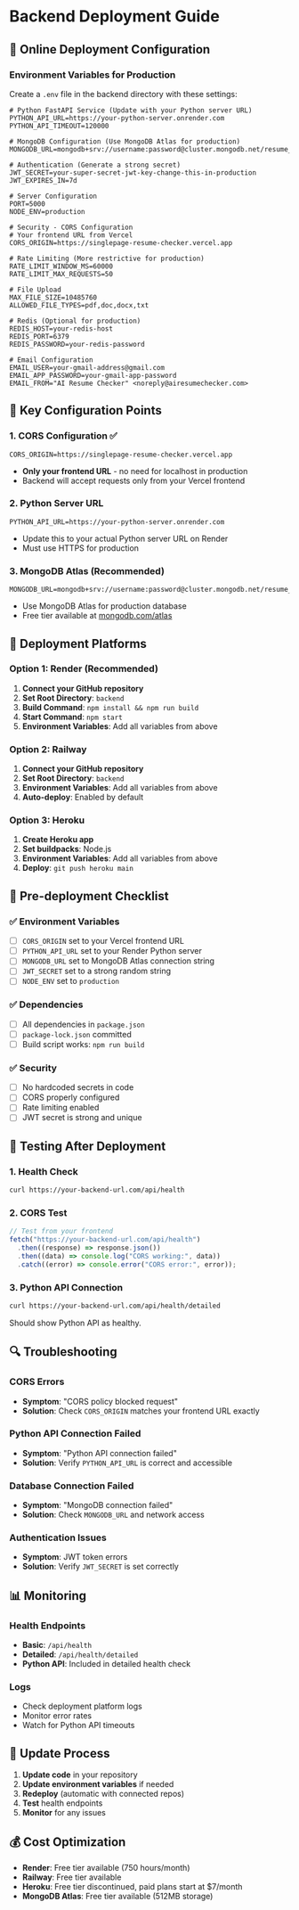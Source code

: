 # Backend Deployment Guide

## 🚀 Online Deployment Configuration

### Environment Variables for Production

Create a `.env` file in the backend directory with these settings:

```env
# Python FastAPI Service (Update with your Python server URL)
PYTHON_API_URL=https://your-python-server.onrender.com
PYTHON_API_TIMEOUT=120000

# MongoDB Configuration (Use MongoDB Atlas for production)
MONGODB_URL=mongodb+srv://username:password@cluster.mongodb.net/resume_analyzer

# Authentication (Generate a strong secret)
JWT_SECRET=your-super-secret-jwt-key-change-this-in-production
JWT_EXPIRES_IN=7d

# Server Configuration
PORT=5000
NODE_ENV=production

# Security - CORS Configuration
# Your frontend URL from Vercel
CORS_ORIGIN=https://singlepage-resume-checker.vercel.app

# Rate Limiting (More restrictive for production)
RATE_LIMIT_WINDOW_MS=60000
RATE_LIMIT_MAX_REQUESTS=50

# File Upload
MAX_FILE_SIZE=10485760
ALLOWED_FILE_TYPES=pdf,doc,docx,txt

# Redis (Optional for production)
REDIS_HOST=your-redis-host
REDIS_PORT=6379
REDIS_PASSWORD=your-redis-password

# Email Configuration
EMAIL_USER=your-gmail-address@gmail.com
EMAIL_APP_PASSWORD=your-gmail-app-password
EMAIL_FROM="AI Resume Checker" <noreply@airesumechecker.com>
```

## 🎯 Key Configuration Points

### 1. CORS Configuration ✅

```env
CORS_ORIGIN=https://singlepage-resume-checker.vercel.app
```

- **Only your frontend URL** - no need for localhost in production
- Backend will accept requests only from your Vercel frontend

### 2. Python Server URL

```env
PYTHON_API_URL=https://your-python-server.onrender.com
```

- Update this to your actual Python server URL on Render
- Must use HTTPS for production

### 3. MongoDB Atlas (Recommended)

```env
MONGODB_URL=mongodb+srv://username:password@cluster.mongodb.net/resume_analyzer
```

- Use MongoDB Atlas for production database
- Free tier available at [mongodb.com/atlas](https://mongodb.com/atlas)

## 🚀 Deployment Platforms

### Option 1: Render (Recommended)

1. **Connect your GitHub repository**
2. **Set Root Directory**: `backend`
3. **Build Command**: `npm install && npm run build`
4. **Start Command**: `npm start`
5. **Environment Variables**: Add all variables from above

### Option 2: Railway

1. **Connect your GitHub repository**
2. **Set Root Directory**: `backend`
3. **Environment Variables**: Add all variables from above
4. **Auto-deploy**: Enabled by default

### Option 3: Heroku

1. **Create Heroku app**
2. **Set buildpacks**: Node.js
3. **Environment Variables**: Add all variables from above
4. **Deploy**: `git push heroku main`

## 🔧 Pre-deployment Checklist

### ✅ Environment Variables

- [ ] `CORS_ORIGIN` set to your Vercel frontend URL
- [ ] `PYTHON_API_URL` set to your Render Python server
- [ ] `MONGODB_URL` set to MongoDB Atlas connection string
- [ ] `JWT_SECRET` set to a strong random string
- [ ] `NODE_ENV` set to `production`

### ✅ Dependencies

- [ ] All dependencies in `package.json`
- [ ] `package-lock.json` committed
- [ ] Build script works: `npm run build`

### ✅ Security

- [ ] No hardcoded secrets in code
- [ ] CORS properly configured
- [ ] Rate limiting enabled
- [ ] JWT secret is strong and unique

## 🧪 Testing After Deployment

### 1. Health Check

```bash
curl https://your-backend-url.com/api/health
```

### 2. CORS Test

```javascript
// Test from your frontend
fetch("https://your-backend-url.com/api/health")
  .then((response) => response.json())
  .then((data) => console.log("CORS working:", data))
  .catch((error) => console.error("CORS error:", error));
```

### 3. Python API Connection

```bash
curl https://your-backend-url.com/api/health/detailed
```

Should show Python API as healthy.

## 🔍 Troubleshooting

### CORS Errors

- **Symptom**: "CORS policy blocked request"
- **Solution**: Check `CORS_ORIGIN` matches your frontend URL exactly

### Python API Connection Failed

- **Symptom**: "Python API connection failed"
- **Solution**: Verify `PYTHON_API_URL` is correct and accessible

### Database Connection Failed

- **Symptom**: "MongoDB connection failed"
- **Solution**: Check `MONGODB_URL` and network access

### Authentication Issues

- **Symptom**: JWT token errors
- **Solution**: Verify `JWT_SECRET` is set correctly

## 📊 Monitoring

### Health Endpoints

- **Basic**: `/api/health`
- **Detailed**: `/api/health/detailed`
- **Python API**: Included in detailed health check

### Logs

- Check deployment platform logs
- Monitor error rates
- Watch for Python API timeouts

## 🔄 Update Process

1. **Update code** in your repository
2. **Update environment variables** if needed
3. **Redeploy** (automatic with connected repos)
4. **Test** health endpoints
5. **Monitor** for any issues

## 💰 Cost Optimization

- **Render**: Free tier available (750 hours/month)
- **Railway**: Free tier available
- **Heroku**: Free tier discontinued, paid plans start at $7/month
- **MongoDB Atlas**: Free tier available (512MB storage)

